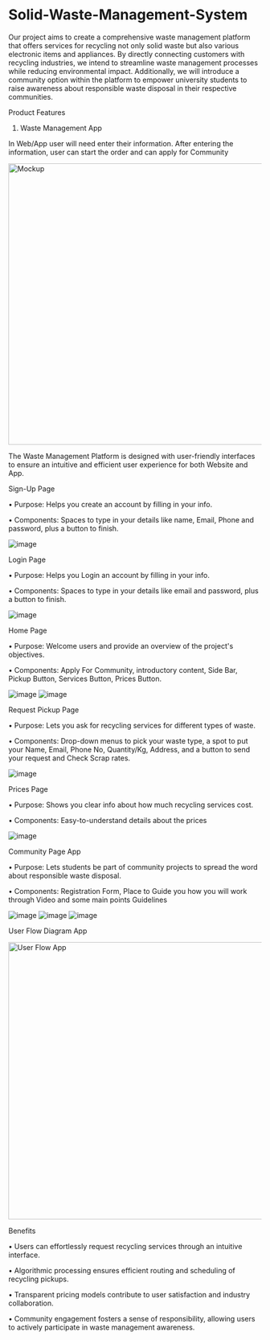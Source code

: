 # Solid-Waste-Management-System
Our project aims to create a comprehensive waste management platform that offers services for recycling not only solid waste but also various electronic items and appliances. By directly connecting customers with recycling industries, we intend to streamline waste management processes while reducing environmental impact. Additionally, we will introduce a community option within the platform to empower university students to raise awareness about responsible waste disposal in their respective communities.

Product Features
1. Waste Management App

In Web/App user will need enter their information. After entering the information, user can start the order and can apply for Community 

<img width="560" alt="Mockup" src="https://github.com/Abdul-Mohaimen/Solid-Waste-Management-System/assets/97448982/23c6f97a-b772-40e4-b150-bf4f848d9c0e">

The Waste Management Platform is designed with user-friendly interfaces to ensure an intuitive and efficient user experience for both Website and App. 


Sign-Up Page 

•	Purpose: Helps you create an account by filling in your info.

•	Components: Spaces to type in your details like name, Email, Phone and password, plus a button to finish.

![image](https://github.com/Abdul-Mohaimen/Solid-Waste-Management-System/assets/97448982/107289f5-e67a-471c-8dab-b1c8b50831e1)


Login Page 

•	Purpose: Helps you Login an account by filling in your info.

•	Components: Spaces to type in your details like email and password, plus a button to finish.

![image](https://github.com/Abdul-Mohaimen/Solid-Waste-Management-System/assets/97448982/0c5e122b-8998-4693-b086-488ff2af81f8)

Home Page 

•	Purpose: Welcome users and provide an overview of the project's objectives.

•	Components: Apply For Community, introductory content, Side Bar, Pickup Button, Services Button, Prices Button.

![image](https://github.com/Abdul-Mohaimen/Solid-Waste-Management-System/assets/97448982/108b40a5-ea4c-4cdf-94ce-892b3727d88c)
![image](https://github.com/Abdul-Mohaimen/Solid-Waste-Management-System/assets/97448982/9781966d-4687-444b-afe3-3411a9a9e71a)

Request Pickup Page 

•	Purpose: Lets you ask for recycling services for different types of waste.

•	Components: Drop-down menus to pick your waste type, a spot to put your Name, Email, Phone No, Quantity/Kg, Address, and a button to send your request and Check Scrap rates.

![image](https://github.com/Abdul-Mohaimen/Solid-Waste-Management-System/assets/97448982/61345b38-b193-4883-b6d2-973fde0219bc)

Prices Page 

•	Purpose: Shows you clear info about how much recycling services cost.

•	Components: Easy-to-understand details about the prices

![image](https://github.com/Abdul-Mohaimen/Solid-Waste-Management-System/assets/97448982/5db62328-0290-415d-b903-7c679b1ccf0d)

Community Page App

•	Purpose: Lets students be part of community projects to spread the word about responsible waste disposal.

•	Components: Registration Form, Place to Guide you how you will work through Video and some main points Guidelines 

![image](https://github.com/Abdul-Mohaimen/Solid-Waste-Management-System/assets/97448982/dd3a812d-4b39-40d9-b6e1-e0a9ad49b2ed)
![image](https://github.com/Abdul-Mohaimen/Solid-Waste-Management-System/assets/97448982/b9b76e96-2204-4714-9a46-c992d766d17e)
![image](https://github.com/Abdul-Mohaimen/Solid-Waste-Management-System/assets/97448982/02cf0e21-1563-4a46-91d7-73013438af36)

User Flow Diagram App

<img width="552" alt="User Flow App" src="https://github.com/Abdul-Mohaimen/Solid-Waste-Management-System/assets/97448982/2f7989b4-3de5-427e-b137-71837c98eded">

Benefits

•	Users can effortlessly request recycling services through an intuitive interface.

•	Algorithmic processing ensures efficient routing and scheduling of recycling pickups.

•	Transparent pricing models contribute to user satisfaction and industry collaboration.

•	Community engagement fosters a sense of responsibility, allowing users to actively participate in waste management awareness.

